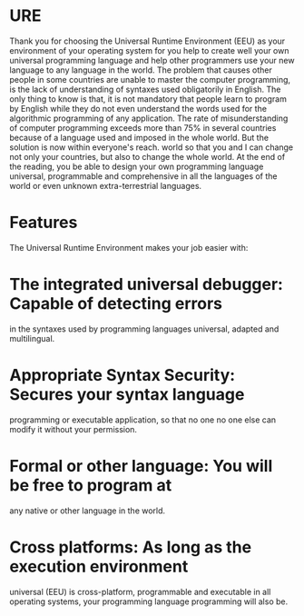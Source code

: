 # URE
Thank you for choosing the Universal Runtime Environment (EEU) as your
environment of your operating system for you
help to create well your own universal programming language and
help other programmers use your new language to
any language in the world. The problem that causes
other people in some countries are unable to master the
computer programming, is the lack of understanding of
syntaxes used obligatorily in English. The only thing to know is
that, it is not mandatory that people learn to program by
English while they do not even understand the words used for the
algorithmic programming of any application. The rate of
misunderstanding of computer programming exceeds more than
75% in several countries because of a language used and imposed in the
whole world. But the solution is now within everyone's reach.
world so that you and I can change not only your
countries, but also to change the whole world. At the end of the reading, you
be able to design your own programming language
universal, programmable and comprehensive in all the languages ​​of the
world or even unknown extra-terrestrial languages.

# Features
The Universal Runtime Environment makes your job easier with:

# The integrated universal debugger: Capable of detecting errors
in the syntaxes used by programming languages
universal, adapted and multilingual.

# Appropriate Syntax Security: Secures your syntax language
programming or executable application, so that no one
no one else can modify it without your permission.

# Formal or other language: You will be free to program at
any native or other language in the world.

# Cross platforms: As long as the execution environment
universal (EEU) is cross-platform, programmable and
executable in all operating systems, your programming language
programming will also be.
